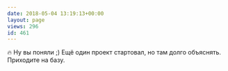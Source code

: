 ```yaml
---
date: 2018-05-04 13:19:13+00:00
layout: page
views: 296
id: 461
---
```


🔥 Ну вы поняли ;) Ещё один проект стартовал, но там долго объяснять. Приходите на базу.


